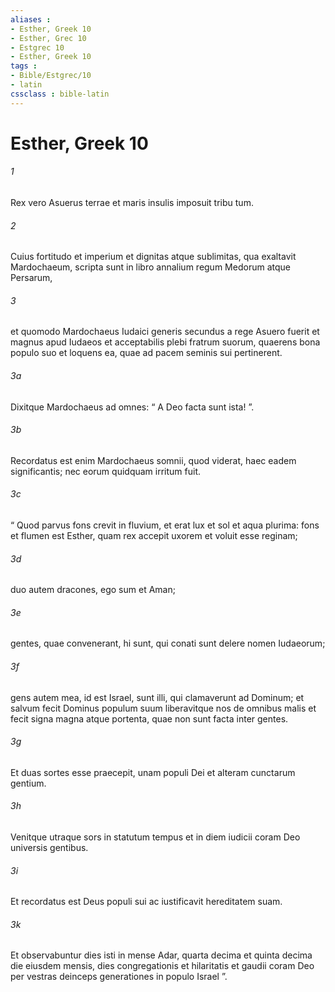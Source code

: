 ```yaml
---
aliases : 
- Esther, Greek 10
- Esther, Grec 10
- Estgrec 10
- Esther, Greek 10
tags : 
- Bible/Estgrec/10
- latin
cssclass : bible-latin
---
```


# Esther, Greek 10

###### 1
Rex vero Asuerus terrae et maris insulis imposuit tribu tum. 
###### 2
Cuius fortitudo et imperium et dignitas atque sublimitas, qua exaltavit Mardochaeum, scripta sunt in libro annalium regum Medorum atque Persarum, 
###### 3
et quomodo Mardochaeus Iudaici generis secundus a rege Asuero fuerit et magnus apud Iudaeos et acceptabilis plebi fratrum suorum, quaerens bona populo suo et loquens ea, quae ad pacem seminis sui pertinerent.
###### 3a
Dixitque Mardochaeus ad omnes: “ A Deo facta sunt ista! ”. 
###### 3b
Recordatus est enim Mardochaeus somnii, quod viderat, haec eadem significantis; nec eorum quidquam irritum fuit. 
###### 3c
“ Quod parvus fons crevit in fluvium, et erat lux et sol et aqua plurima: fons et flumen est Esther, quam rex accepit uxorem et voluit esse reginam; 
###### 3d
duo autem dracones, ego sum et Aman; 
###### 3e
gentes, quae convenerant, hi sunt, qui conati sunt delere nomen Iudaeorum; 
###### 3f
gens autem mea, id est Israel, sunt illi, qui clamaverunt ad Dominum; et salvum fecit Dominus populum suum liberavitque nos de omnibus malis et fecit signa magna atque portenta, quae non sunt facta inter gentes. 
###### 3g
Et duas sortes esse praecepit, unam populi Dei et alteram cunctarum gentium. 
###### 3h
Venitque utraque sors in statutum tempus et in diem iudicii coram Deo universis gentibus. 
###### 3i
Et recordatus est Deus populi sui ac iustificavit hereditatem suam. 
###### 3k
Et observabuntur dies isti in mense Adar, quarta decima et quinta decima die eiusdem mensis, dies congregationis et hilaritatis et gaudii coram Deo per vestras deinceps generationes in populo Israel ”.
